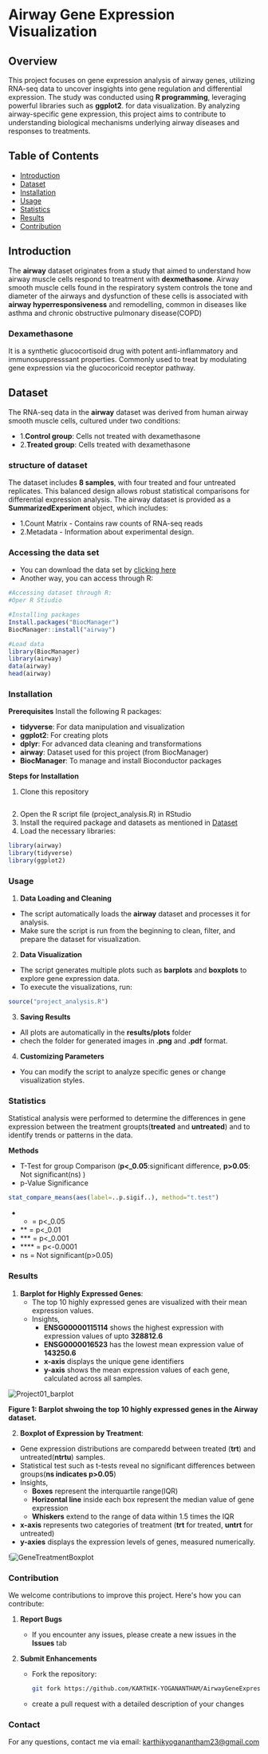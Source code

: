 # Airway Gene Expression Visualization

## Overview 

This project focuses on gene expression analysis of airway genes, utilizing RNA-seq data to uncover insgights into
gene regulation and differential expression.  The study was conducted using **R programming**, leveraging powerful libraries such as **ggplot2**.
for data visualization.  By analyzing airway-specific gene expression, this project aims to contribute to understanding
biological mechanisms underlying airway diseases and responses to treatments.

## Table of Contents
- [Introduction](#introduction)
- [Dataset](#dataset)
- [Installation](#installation)
- [Usage](#usage)
- [Statistics](#Statistics)
- [Results](#results)
- [Contribution](#contribution)

## Introduction

The **airway** dataset originates from a study that aimed to understand how airway muscle cells respond to treatment with **dexmethasone**.
Airway smooth muscle cells found in the respiratory system controls the tone and diameter of the airways and dysfunction of these
cells is associated with **airway hyperresponsiveness** and remodelling, common in diseases like asthma and chronic obstructive pulmonary disease(COPD)

### Dexamethasone

It is a synthetic glucocortisoid drug with potent anti-inflammatory and immunosuppresssant properties.  Commonly used to treat
by modulating gene expression via the glucocoricoid receptor pathway.

## Dataset

The RNA-seq data in the **airway** dataset was derived from human airway smooth muscle cells, cultured under two conditions:
- 1.**Control group**: Cells not treated with dexamethasone
- 2.**Treated group**: Cells treated with dexamethasone

### structure of dataset

The dataset includes **8 samples**, with four treated and four untreated replicates.  This balanced design allows robust statistical comparisons for differential expression analysis.
The airway dataset is provided as a **SummarizedExperiment** object, which includes:
- 1.Count Matrix - Contains raw counts of RNA-seq reads
- 2.Metadata - Information about experimental design.

### Accessing the data set

- You can download the data set by [clicking here](https://drive.google.com/file/d/1Iszne6emNZu7C0oRUYcb0JngF_sRaLHY/view?usp=sharing)
- Another way, you can access through R:

```R
#Accessing dataset through R:
#Oper R Stiudio

#Installing packages
Install.packages("BiocManager")
BiocManager::install("airway")

#Load data
library(BiocManager)
library(airway)
data(airway)
head(airway)
```

### Installation

**Prerequisites**
Install the following R packages:
   - **tidyverse**: For data manipulation and visualization
   - **ggplot2**: For creating plots
   - **dplyr**: For advanced data cleaning and transformations
   - **airway**: Dataset used for this project (from BiocManager)
   - **BiocManager**: To manage and install Bioconductor packages

**Steps for Installation**
1. Clone this repository
```bash git clone https://github.com/KARTHIK-YOGANANTHAM/AirwayGeneExpressionAnalysis.git
```
2. Open the R script file (project_analysis.R) in RStudio
3. Install the required package and datasets as mentioned in [Dataset](#dataset)
4. Load the necessary libraries:
```R
library(airway)
library(tidyverse)
library(ggplot2)
```

### Usage
1. **Data Loading and Cleaning**
- The script automatically loads the **airway** dataset and processes it for analysis.
- Make sure the script is run from the beginning to clean, filter, and prepare the dataset for visualization.
2. **Data Visualization**
- The script generates multiple plots such as **barplots** and **boxplots** to explore gene expression data.
- To execute the visualizations, run:
```R
source("project_analysis.R")
```
3. **Saving Results**
- All plots are automatically in the **results/plots** folder
- chech the folder for  generated images in **.png** and **.pdf** format.
4. **Customizing Parameters**
- You can modify the script to analyze specific genes or change visualization styles.

### Statistics

Statistical analysis were performed to determine the differences in gene expression between the treatment groupts(**treated**
and **untreated**) and to identify trends or patterns in the data.

**Methods**
- T-Test for group Comparison (**p<_0.05**:significant difference, **p>0.05**: Not significant(ns) )
- p-Value Significance
```R
stat_compare_means(aes(label=..p.sigif..), method="t.test")
```
  - *  = p<_0.05
  - ** = p<_0.01
  - *** = p<_0.001
  - **** = p<-0.0001
  - ns = Not significant(p>0.05)

### Results

1. **Barplot for Highly Expressed Genes**:
   - The top 10 highly expressed genes are visualized with their mean expression values.
   - Insights,
      -   **ENSG00000115114** shows the highest expression with expression values of upto **328812.6**
      -   **ENSG0000016523** has the lowest mean expression value of **143250.6**
      -   **x-axis** displays the unique gene identifiers
      -   **y-axis** shows the mean expression values of each gene, calculated across all samples.


![Project01_barplot](https://github.com/user-attachments/assets/d8fd0be0-8fa3-4b04-8fca-4238f0d9e6bc)

**Figure 1: Barplot shwoing the top 10 highly expressed genes in the Airway dataset.**

2. **Boxplot of Expression by Treatment**:
  - Gene expression distributions are comparedd between treated (**trt**) and untreated(**ntrtu**) samples.
  - Statistical test such as t-tests reveal no significant differences between groups(**ns indicates p>0.05**)
  - Insights,
     - **Boxes** represent the interquartile range(IQR)
     - **Horizontal line** inside each box represent the median value of gene expression
     - **Whiskers** extend to the range of data within 1.5 times the IQR
  - **x-axis** represents two categories of treatment (**trt** for treated, **untrt** for untreated)
  - **y-axies** displays the expression levels of genes, measured numerically.

!![GeneTreatmentBoxplot](https://github.com/user-attachments/assets/f02bf9b3-c740-4a77-8e61-a0316a180632)

### Contribution

We welcome contributions to improve this project.  Here's how you can contribute:

1. **Report Bugs**
   - If you encounter any issues, please create a new issues in the **Issues** tab

2. **Submit Enhancements**
   - Fork the repository:
     ```bash
     git fork https://github.com/KARTHIK-YOGANANTHAM/AirwayGeneExpressionAnalysis.git
     ```
   - create a pull request with a detailed description of your changes
  
### Contact

For any questions, contact me via email: karthikyoganantham23@gmail.com
  




